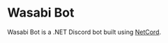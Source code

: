 # Wasabi Bot

Wasabi Bot is a .NET Discord bot built using [NetCord](https://github.com/NetCordDev/NetCord).